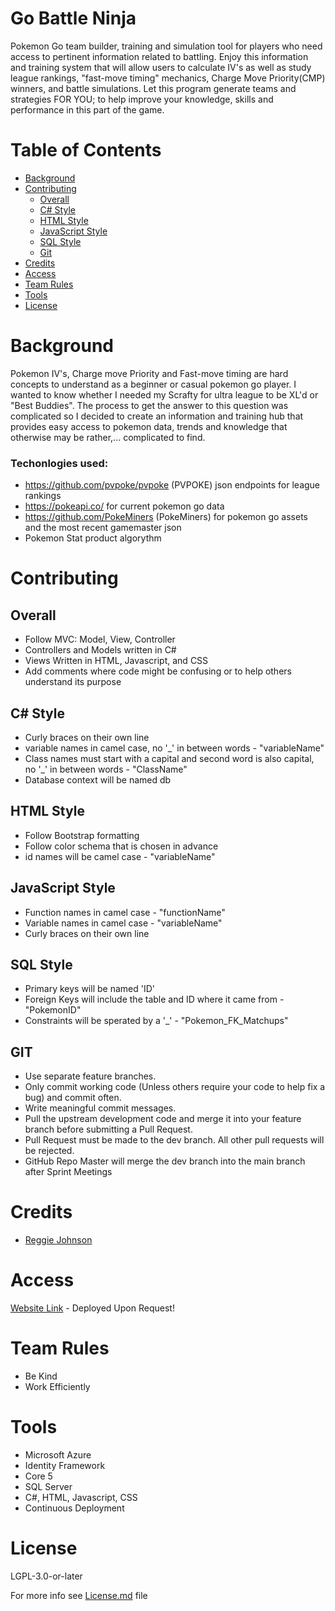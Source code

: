 # Go Battle Ninja
Pokemon Go team builder, training and simulation tool for players who need access to pertinent information related to battling. Enjoy this information and training system that will allow users to calculate IV's as well as study league rankings, "fast-move timing" mechanics, Charge Move Priority(CMP) winners, and battle simulations. Let this program generate teams and strategies FOR YOU; to help improve your knowledge, skills and performance in this part of the game. 


# Table of Contents
- [Background](#background)
- [Contributing](#contributing)
    - [Overall](#overall)
    - [C# Style](#c#-style)
    - [HTML Style](#html-style)
    - [JavaScript Style](#javascript-style)
    - [SQL Style](#sql-style)
    - [Git](#git)
- [Credits](#credits)
- [Access](#access)
- [Team Rules](#team-rules)
- [Tools](#tools)
- [License](#license)

# Background
Pokemon IV's, Charge move Priority and Fast-move timing are hard concepts to understand as a beginner or casual pokemon go player. I wanted to know whether I needed my Scrafty for ultra league to be XL'd or "Best Buddies". The process to get the answer to this question was complicated so I decided to create an information and training hub that provides easy access to pokemon data, trends and knowledge that otherwise may be rather,... complicated to find. 

### Techonlogies used:
- https://github.com/pvpoke/pvpoke (PVPOKE) json endpoints for league rankings
- https://pokeapi.co/ for current pokemon go data
- https://github.com/PokeMiners (PokeMiners) for pokemon go assets and the most recent gamemaster json
- Pokemon Stat product algorythm

# Contributing
## Overall
- Follow MVC: Model, View, Controller
- Controllers and Models written in C#
- Views Written in HTML, Javascript, and CSS
- Add comments where code might be confusing or to help others understand its purpose
    
## C# Style
- Curly braces on their own line
- variable names in camel case, no '_' in between words  - "variableName"
- Class names must start with a capital and second word is also capital, no '_' in between words - "ClassName"
- Database context will be named db
    
## HTML Style
- Follow Bootstrap formatting 
- Follow color schema that is chosen in advance
- id names will be camel case - "variableName"

## JavaScript Style
- Function names in camel case - "functionName"
- Variable names in camel case - "variableName"
- Curly braces on their own line


## SQL Style
- Primary keys will be named 'ID'
- Foreign Keys will include the table and ID where it came from - "PokemonID"
- Constraints will be sperated by a '_' - "Pokemon_FK_Matchups"

## GIT
- Use separate feature branches.
- Only commit working code (Unless others require your code to help fix a bug) and commit often.
- Write meaningful commit messages.
- Pull the upstream development code and merge it into your feature branch before submitting a Pull Request.
- Pull Request must be made to the dev branch. All other pull requests will be rejected.
- GitHub Repo Master will merge the dev branch into the main branch after Sprint Meetings

# Credits 

- <a href="https://github.com/edgyJackson">Reggie Johnson</a>  

# Access
<a href="#">Website Link</a> - Deployed Upon Request!

# Team Rules
- Be Kind
- Work Efficiently

# Tools
- Microsoft Azure
- Identity Framework
- Core 5
- SQL Server
- C#, HTML, Javascript, CSS
- Continuous Deployment  

# License 
LGPL-3.0-or-later

For more info see <a href="https://github.com/edgyJackson/GoBattleNinja/blob/main/COPYING.LESSER.txt">License.md</a> file

